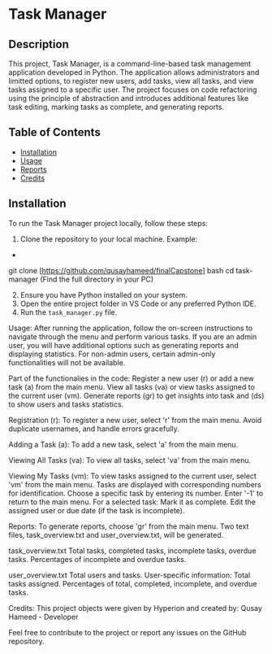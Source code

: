 # Task Manager

## Description
This project, Task Manager, is a command-line-based task management application developed in Python. The application allows administrators and limitted options, to register new users, add tasks, view all tasks, and view tasks assigned to a specific user. The project focuses on code refactoring using the principle of abstraction and introduces additional features like task editing, marking tasks as complete, and generating reports.


## Table of Contents
- [Installation](#installation)
- [Usage](#usage)
- [Reports](#reports)
- [Credits](#credits)

## Installation
To run the Task Manager project locally, follow these steps:

1. Clone the repository to your local machine.
Example:
-   ```bash
   git clone [https://github.com/qusayhameed/finalCapstone]
      bash
   cd task-manager (Find the full directory in your PC)

2. Ensure you have Python installed on your system.
3. Open the entire project folder in VS Code or any preferred Python IDE.
4. Run the `task_manager.py` file.

Usage:
After running the application, follow the on-screen instructions to navigate through the menu and perform various tasks.
If you are an admin user, you will have additional options such as generating reports 
and displaying statistics. For non-admin users, certain admin-only functionalities will not be available.

Part of the functionalies in the code:
Register a new user (r) or add a new task (a) from the main menu.
View all tasks (va) or view tasks assigned to the current user (vm).
Generate reports (gr) to get insights into task and (ds) to show users and tasks statistics.

Registration (r):
To register a new user, select 'r' from the main menu.
Avoid duplicate usernames, and handle errors gracefully.

Adding a Task (a):
To add a new task, select 'a' from the main menu.

Viewing All Tasks (va):
To view all tasks, select 'va' from the main menu.

Viewing My Tasks (vm):
To view tasks assigned to the current user, select 'vm' from the main menu.
Tasks are displayed with corresponding numbers for identification.
Choose a specific task by entering its number.
Enter '-1' to return to the main menu.
For a selected task:
Mark it as complete.
Edit the assigned user or due date (if the task is incomplete).

Reports:
To generate reports, choose 'gr' from the main menu.
Two text files, task_overview.txt and user_overview.txt, will be generated.

task_overview.txt
Total tasks, completed tasks, incomplete tasks, overdue tasks.
Percentages of incomplete and overdue tasks.

user_overview.txt
Total users and tasks.
User-specific information:
Total tasks assigned.
Percentages of total, completed, incomplete, and overdue tasks.

Credits:
This project objects were given by Hyperion and created by:
Qusay Hameed - Developer

Feel free to contribute to the project or report any issues on the GitHub repository.

